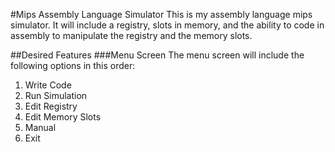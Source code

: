 #Mips Assembly Language Simulator
This is my assembly language mips simulator. It will include a registry, slots in memory, and the ability to code in assembly to manipulate the registry and the memory slots.

##Desired Features
###Menu Screen
The menu screen will include the following options in this order:
1. Write Code
2. Run Simulation
3. Edit Registry
4. Edit Memory Slots
5. Manual
6. Exit
